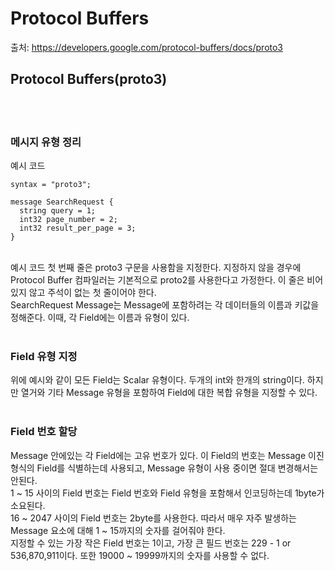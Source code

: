 # Protocol Buffers
출처: https://developers.google.com/protocol-buffers/docs/proto3
## Protocol Buffers(proto3)
<br/>
<br/>

### 메시지 유형 정리
예시 코드
```
syntax = "proto3";

message SearchRequest {
  string query = 1;
  int32 page_number = 2;
  int32 result_per_page = 3;
}
```
<br/>
예시 코드 첫 번째 줄은 proto3 구문을 사용함을 지정한다. 지정하지 않을 경우에 Protocol Buffer 컴파일러는 기본적으로 proto2를 사용한다고 가정한다. 이 줄은 비어 있지 않고 주석이 없는 첫 줄이어야 한다.
<br/>
SearchRequest Message는 Message에 포함하려는 각 데이터들의 이름과 키값을 정해준다. 이때, 각 Field에는 이름과 유형이 있다.
  <br/>
  <br/>

### Field 유형 지정
위에 예시와 같이 모든 Field는 Scalar 유형이다. 두개의 int와 한개의 string이다. 하지만 열거와 기타 Message 유형을 포함하여 Field에 대한 복합 유형을 지정할 수 있다.
<br/>
<br/>

### Field 번호 할당
Message 안에있는 각 Field에는 고유 번호가 있다. 이 Field의 번호는 Message 이진 형식의 Field를 식별하는데 사용되고, Message 유형이 사용 중이면 절대 변경해서는 안된다.
<br/>
1 ~ 15 사이의 Field 번호는 Field 번호와 Field 유형을 포함해서 인코딩하는데 1byte가 소요된다.
<br/>
16 ~ 2047 사이의 Field 번호는 2byte를 사용한다. 따라서 매우 자주 발생하는 Message 요소에 대해 1 ~ 15까지의 숫자를 걸어줘야 한다.
<br/>
지정할 수 있는 가장 작은 Field 번호는 1이고, 가장 큰 필드 번호는 229 - 1 or 536,870,911이다. 또한 19000 ~ 19999까지의 숫자를 사용할 수 없다.
<br/>
<br/>